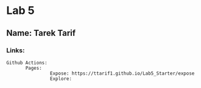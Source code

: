 # Lab 5
## Name: Tarek Tarif
### Links:
```
Github Actions: 
       Pages:
                Expose: https://ttarif1.github.io/Lab5_Starter/expose
                Explore:
```
